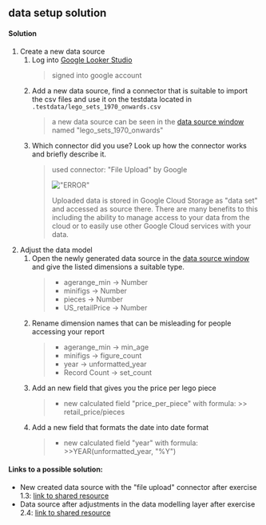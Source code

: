 ## data setup solution

#### Solution

  1. Create a new data source
     1. Log into [Google Looker Studio](https://lookerstudio.google.com/)
        > signed into google account
     2. Add a new data source, find a connector that is suitable to import the csv files and use it on the testdata located in `.testdata/lego_sets_1970_onwards.csv`
        > a new data source can be seen in the [data source window](https://lookerstudio.google.com/navigation/datasources) named "lego_sets_1970_onwards"
     3. Which connector did you use? Look up how the connector works and briefly describe it.
        > used connector: "File Upload" by Google
        > 
        > !["ERROR"](../../../materials/screenshot/Exercise1Solution1.jpg)
        >
        > Uploaded data is stored in Google Cloud Storage as "data set" and accessed as source there. There are many benefits to this including the ability to manage access to your data from the cloud or to easily use other Google Cloud services with your data.
  2. Adjust the data model
     1. Open the newly generated data source in the [data source window](https://lookerstudio.google.com/navigation/datasources) and give the listed dimensions a suitable type.
        > - agerange_min -> Number
        > - minifigs -> Number
        > - pieces -> Number
        > - US_retailPrice -> Number
     2. Rename dimension names that can be misleading for people accessing your report
        > - agerange_min -> min_age
        > - minifigs -> figure_count
        > - year -> unformatted_year
        > - Record Count -> set_count
     3. Add an new field that gives you the price per lego piece
        > - new calculated field "price_per_piece" with formula: 
            >> retail_price/pieces
     4. Add a new field that formats the date into date format
        > - new calculated field "year" with formula: 
            >>YEAR(unformatted_year, "%Y")

#### Links to a possible solution:

- New created data source with the "file upload" connector after exercise 1.3: [link to shared resource](https://lookerstudio.google.com/datasources/5388b609-3d47-437f-95f6-d28462a8f34a)
- Data source after adjustments in the data modelling layer after exercise 2.4: [link to shared resource](https://lookerstudio.google.com/datasources/a2e75544-fbcd-483f-90a3-1599966f0357)
